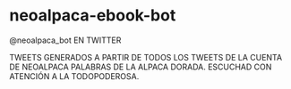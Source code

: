 # neoalpaca-ebook-bot

@neoalpaca_bot EN TWITTER

TWEETS GENERADOS A PARTIR DE TODOS LOS TWEETS DE LA CUENTA DE NEOALPACA
PALABRAS DE LA ALPACA DORADA. ESCUCHAD CON ATENCIÓN A LA TODOPODEROSA.
